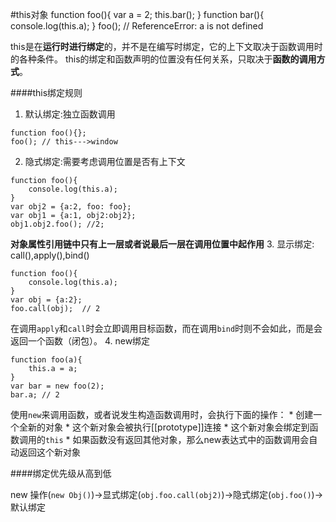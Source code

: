 #this对象
    function foo(){
        var a = 2;
        this.bar();
    }
    function bar(){
        console.log(this.a);
    }
    foo();	// ReferenceError: a is not defined


this是在**运行时进行绑定**的，并不是在编写时绑定，它的上下文取决于函数调用时的各种条件。
this的绑定和函数声明的位置没有任何关系，只取决于**函数的调用方式**。

####this绑定规则
1. 默认绑定:独立函数调用
```
function foo(){};
foo(); // this--->window
```
2. 隐式绑定:需要考虑调用位置是否有上下文
```
function foo(){
    console.log(this.a);
}
var obj2 = {a:2, foo: foo};
var obj1 = {a:1, obj2:obj2};
obj1.obj2.foo(); //2;
```
**对象属性引用链中只有上一层或者说最后一层在调用位置中起作用**
3. 显示绑定: call(),apply(),bind()
```
function foo(){	
    console.log(this.a);
}
var obj = {a:2};
foo.call(obj);	// 2 
```
在调用```apply```和```call```时会立即调用目标函数，而在调用```bind```时则不会如此，而是会返回一个函数（闭包）。
4. new绑定
```
function foo(a){
    this.a = a;
}
var bar = new foo(2);
bar.a; // 2    
```
使用```new```来调用函数，或者说发生构造函数调用时，会执行下面的操作：
    * 创建一个全新的对象
    * 这个新对象会被执行[[prototype]]连接
    * 这个新对象会绑定到函数调用的```this```
    * 如果函数没有返回其他对象，那么new表达式中的函数调用会自动返回这个新对象 

####绑定优先级从高到低

new 操作(```new Obj()```)->显式绑定(```obj.foo.call(obj2)```)->隐式绑定(```obj.foo()```)->默认绑定